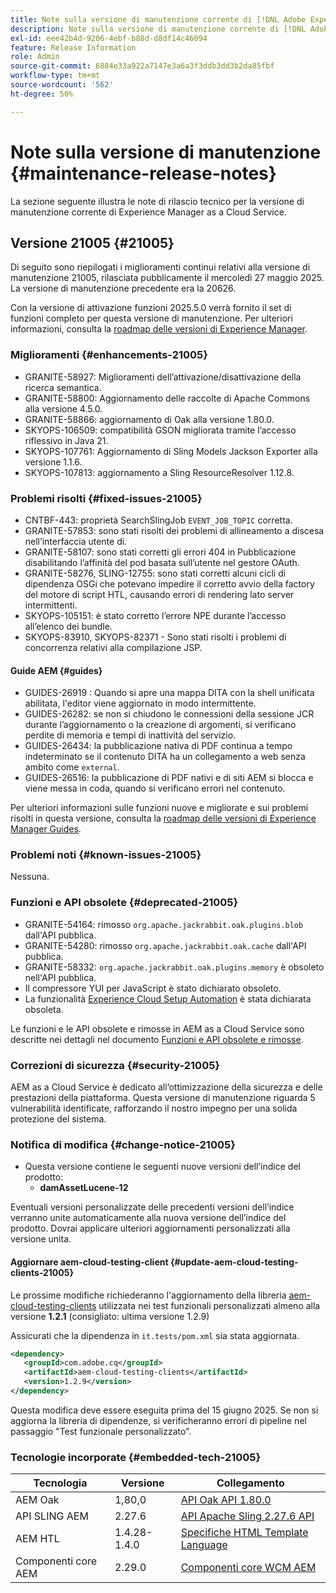 ```yaml
---
title: Note sulla versione di manutenzione corrente di [!DNL Adobe Experience Manager]  as a Cloud Service.
description: Note sulla versione di manutenzione corrente di [!DNL Adobe Experience Manager]  as a Cloud Service.
exl-id: eee42b4d-9206-4ebf-b88d-d8df14c46094
feature: Release Information
role: Admin
source-git-commit: 6884e33a922a7147e3a6a3f3ddb3dd3b2da85fbf
workflow-type: tm+mt
source-wordcount: '562'
ht-degree: 50%

---
```



# Note sulla versione di manutenzione {#maintenance-release-notes}

La sezione seguente illustra le note di rilascio tecnico per la versione di manutenzione corrente di Experience Manager as a Cloud Service.

## Versione 21005 {#21005}

Di seguito sono riepilogati i miglioramenti continui relativi alla versione di manutenzione 21005, rilasciata pubblicamente il mercoledì 27 maggio 2025. La versione di manutenzione precedente era la 20626.

Con la versione di attivazione funzioni 2025.5.0 verrà fornito il set di funzioni completo per questa versione di manutenzione. Per ulteriori informazioni, consulta la [roadmap delle versioni di Experience Manager](https://experienceleague.adobe.com/it/docs/experience-manager-release-information/aem-release-updates/update-releases-roadmap).

### Miglioramenti {#enhancements-21005}

* GRANITE-58927: Miglioramenti dell’attivazione/disattivazione della ricerca semantica.
* GRANITE-58800: Aggiornamento delle raccolte di Apache Commons alla versione 4.5.0.
* GRANITE-58866: aggiornamento di Oak alla versione 1.80.0.
* SKYOPS-106509: compatibilità GSON migliorata tramite l’accesso riflessivo in Java 21.
* SKYOPS-107761: Aggiornamento di Sling Models Jackson Exporter alla versione 1.1.6.
* SKYOPS-107813: aggiornamento a Sling ResourceResolver 1.12.8.

### Problemi risolti {#fixed-issues-21005}

* CNTBF-443: proprietà SearchSlingJob `EVENT_JOB_TOPIC` corretta.
* GRANITE-57853: sono stati risolti dei problemi di allineamento a discesa nell’interfaccia utente di.
* GRANITE-58107: sono stati corretti gli errori 404 in Pubblicazione disabilitando l’affinità del pod basata sull’utente nel gestore OAuth.
* GRANITE-58276, SLING-12755: sono stati corretti alcuni cicli di dipendenza OSGi che potevano impedire il corretto avvio della factory del motore di script HTL, causando errori di rendering lato server intermittenti.
* SKYOPS-105151: è stato corretto l’errore NPE durante l’accesso all’elenco dei bundle.
* SKYOPS-83910, SKYOPS-82371 - Sono stati risolti i problemi di concorrenza relativi alla compilazione JSP.

#### Guide AEM {#guides}

* GUIDES-26919 : Quando si apre una mappa DITA con la shell unificata abilitata, l&#39;editor viene aggiornato in modo intermittente.
* GUIDES-26282: se non si chiudono le connessioni della sessione JCR durante l’aggiornamento o la creazione di argomenti, si verificano perdite di memoria e tempi di inattività del servizio.
* GUIDES-26434: la pubblicazione nativa di PDF continua a tempo indeterminato se il contenuto DITA ha un collegamento a web senza ambito come `external`.
* GUIDES-26516: la pubblicazione di PDF nativi e di siti AEM si blocca e viene messa in coda, quando si verificano errori nel contenuto.

Per ulteriori informazioni sulle funzioni nuove e migliorate e sui problemi risolti in questa versione, consulta la [roadmap delle versioni di Experience Manager Guides](https://experienceleague.adobe.com/it/docs/experience-manager-guides/using/release-info/aem-guides-releases-roadmap).

### Problemi noti {#known-issues-21005}

Nessuna.

### Funzioni e API obsolete {#deprecated-21005}

* GRANITE-54164: rimosso `org.apache.jackrabbit.oak.plugins.blob` dall&#39;API pubblica.
* GRANITE-54280: rimosso `org.apache.jackrabbit.oak.cache` dall&#39;API pubblica.
* GRANITE-58332: `org.apache.jackrabbit.oak.plugins.memory` è obsoleto nell&#39;API pubblica.
* Il compressore YUI per JavaScript è stato dichiarato obsoleto.
* La funzionalità [Experience Cloud Setup Automation](/help/sites-cloud/integrating/adobe-analytics-exc-setup-automation.md) è stata dichiarata obsoleta.

Le funzioni e le API obsolete e rimosse in AEM as a Cloud Service sono descritte nei dettagli nel documento [Funzioni e API obsolete e rimosse](/help/release-notes/deprecated-removed-features.md).

### Correzioni di sicurezza {#security-21005}

AEM as a Cloud Service è dedicato all’ottimizzazione della sicurezza e delle prestazioni della piattaforma. Questa versione di manutenzione riguarda 5 vulnerabilità identificate, rafforzando il nostro impegno per una solida protezione del sistema.

### Notifica di modifica {#change-notice-21005}

* Questa versione contiene le seguenti nuove versioni dell’indice del prodotto:
   * **damAssetLucene-12**

Eventuali versioni personalizzate delle precedenti versioni dell’indice verranno unite automaticamente alla nuova versione dell’indice del prodotto. Dovrai applicare ulteriori aggiornamenti personalizzati alla versione unita.

#### Aggiornare aem-cloud-testing-client {#update-aem-cloud-testing-clients-21005}

Le prossime modifiche richiederanno l&#39;aggiornamento della libreria [aem-cloud-testing-clients](https://github.com/adobe/aem-testing-clients) utilizzata nei test funzionali personalizzati almeno alla versione **1.2.1** (consigliato: ultima versione 1.2.9)

Assicurati che la dipendenza in `it.tests/pom.xml` sia stata aggiornata.

```xml
<dependency>
   <groupId>com.adobe.cq</groupId>
   <artifactId>aem-cloud-testing-clients</artifactId>
   <version>1.2.9</version>
</dependency>
```

Questa modifica deve essere eseguita prima del 15 giugno 2025.
Se non si aggiorna la libreria di dipendenze, si verificheranno errori di pipeline nel passaggio &quot;Test funzionale personalizzato&quot;.

### Tecnologie incorporate {#embedded-tech-21005}

| Tecnologia | Versione | Collegamento |
|---|---|---|
| AEM Oak | 1,80,0 | [API Oak API 1.80.0](https://www.javadoc.io/doc/org.apache.jackrabbit/oak-api/1.80.0/index.html) |
| API SLING AEM | 2.27.6 | [API Apache Sling 2.27.6 API](https://www.javadoc.io/doc/org.apache.sling/org.apache.sling.api/latest/index.html) |
| AEM HTL | 1.4.28-1.4.0 | [Specifiche HTML Template Language](https://github.com/adobe/htl-spec) |
| Componenti core AEM | 2.29.0 | [Componenti core WCM AEM](https://github.com/adobe/aem-core-wcm-components) |
